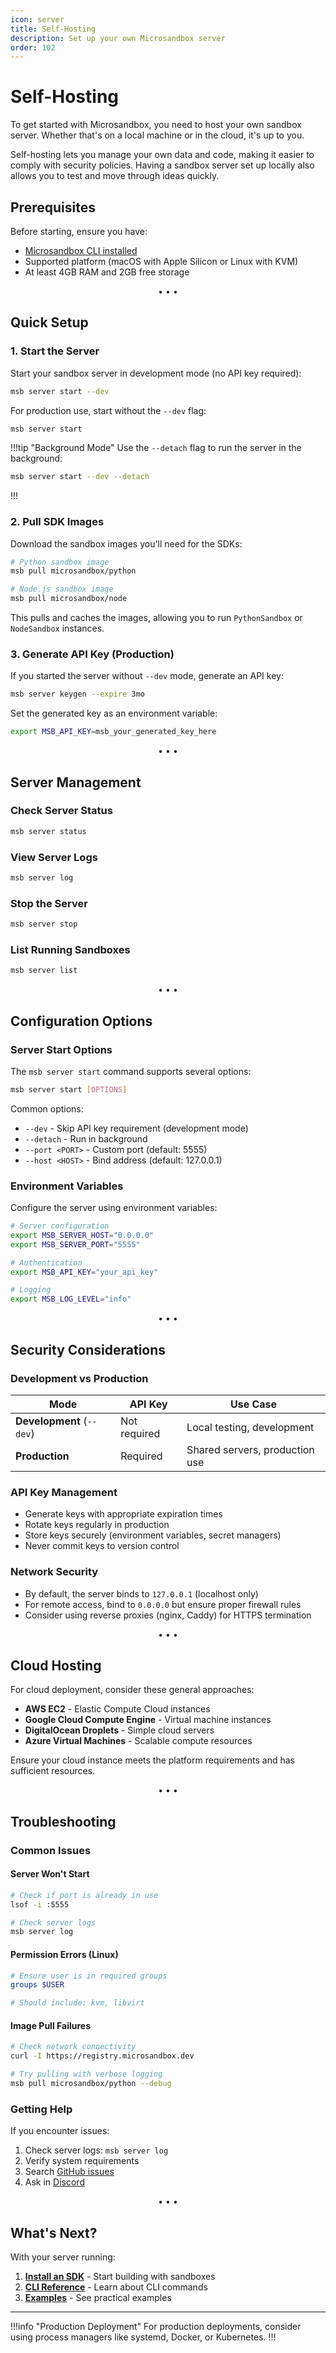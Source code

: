 ```yaml
---
icon: server
title: Self-Hosting
description: Set up your own Microsandbox server
order: 102
---
```


# Self-Hosting

To get started with Microsandbox, you need to host your own sandbox server. Whether that's on a local machine or in the cloud, it's up to you.

Self-hosting lets you manage your own data and code, making it easier to comply with security policies. Having a sandbox server set up locally also allows you to test and move through ideas quickly.

## Prerequisites

Before starting, ensure you have:

- [Microsandbox CLI installed](installation.md)
- Supported platform (macOS with Apple Silicon or Linux with KVM)
- At least 4GB RAM and 2GB free storage

<div align='center'>• • •</div>

## Quick Setup

### 1. Start the Server

Start your sandbox server in development mode (no API key required):

```bash
msb server start --dev
```

For production use, start without the `--dev` flag:

```bash
msb server start
```

!!!tip "Background Mode"
Use the `--detach` flag to run the server in the background:

```bash
msb server start --dev --detach
```

!!!

### 2. Pull SDK Images

Download the sandbox images you'll need for the SDKs:

```bash
# Python sandbox image
msb pull microsandbox/python

# Node.js sandbox image
msb pull microsandbox/node
```

This pulls and caches the images, allowing you to run `PythonSandbox` or `NodeSandbox` instances.

### 3. Generate API Key (Production)

If you started the server without `--dev` mode, generate an API key:

```bash
msb server keygen --expire 3mo
```

Set the generated key as an environment variable:

```bash
export MSB_API_KEY=msb_your_generated_key_here
```

<div align='center'>• • •</div>

## Server Management

### Check Server Status

```bash
msb server status
```

### View Server Logs

```bash
msb server log
```

### Stop the Server

```bash
msb server stop
```

### List Running Sandboxes

```bash
msb server list
```

<div align='center'>• • •</div>

## Configuration Options

### Server Start Options

The `msb server start` command supports several options:

```bash
msb server start [OPTIONS]
```

Common options:

- `--dev` - Skip API key requirement (development mode)
- `--detach` - Run in background
- `--port <PORT>` - Custom port (default: 5555)
- `--host <HOST>` - Bind address (default: 127.0.0.1)

### Environment Variables

Configure the server using environment variables:

```bash
# Server configuration
export MSB_SERVER_HOST="0.0.0.0"
export MSB_SERVER_PORT="5555"

# Authentication
export MSB_API_KEY="your_api_key"

# Logging
export MSB_LOG_LEVEL="info"
```

<div align='center'>• • •</div>

## Security Considerations

### Development vs Production

| Mode                      | API Key      | Use Case                       |
| ------------------------- | ------------ | ------------------------------ |
| **Development** (`--dev`) | Not required | Local testing, development     |
| **Production**            | Required     | Shared servers, production use |

### API Key Management

- Generate keys with appropriate expiration times
- Rotate keys regularly in production
- Store keys securely (environment variables, secret managers)
- Never commit keys to version control

### Network Security

- By default, the server binds to `127.0.0.1` (localhost only)
- For remote access, bind to `0.0.0.0` but ensure proper firewall rules
- Consider using reverse proxies (nginx, Caddy) for HTTPS termination

<div align='center'>• • •</div>

## Cloud Hosting

For cloud deployment, consider these general approaches:

- **AWS EC2** - Elastic Compute Cloud instances
- **Google Cloud Compute Engine** - Virtual machine instances
- **DigitalOcean Droplets** - Simple cloud servers
- **Azure Virtual Machines** - Scalable compute resources

Ensure your cloud instance meets the platform requirements and has sufficient resources.

<div align='center'>• • •</div>

## Troubleshooting

### Common Issues

#### Server Won't Start

```bash
# Check if port is already in use
lsof -i :5555

# Check server logs
msb server log
```

#### Permission Errors (Linux)

```bash
# Ensure user is in required groups
groups $USER

# Should include: kvm, libvirt
```

#### Image Pull Failures

```bash
# Check network connectivity
curl -I https://registry.microsandbox.dev

# Try pulling with verbose logging
msb pull microsandbox/python --debug
```

### Getting Help

If you encounter issues:

1. Check server logs: `msb server log`
2. Verify system requirements
3. Search [GitHub issues](https://github.com/microsandbox/microsandbox/issues)
4. Ask in [Discord](https://discord.gg/T95Y3XnEAK)

<div align='center'>• • •</div>

## What's Next?

With your server running:

1. [**Install an SDK**](../sdks/index.md) - Start building with sandboxes
2. [**CLI Reference**](../cli/index.md) - Learn about CLI commands
3. [**Examples**](../examples/index.md) - See practical examples

---

!!!info "Production Deployment"
For production deployments, consider using process managers like systemd, Docker, or Kubernetes.
!!!
